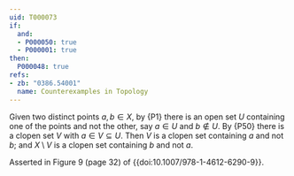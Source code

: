 ```yaml
---
uid: T000073
if:
  and:
  - P000050: true
  - P000001: true
then:
  P000048: true
refs:
- zb: "0386.54001"
  name: Counterexamples in Topology
---
```


Given two distinct points $a,b\in X$, by {P1} there is an open set $U$
containing one of the points and not the other, say $a\in U$ and $b\notin U$.
By {P50} there is a clopen set $V$ with $a\in V\subseteq U$.
Then $V$ is a clopen set containing $a$ and not $b$;
and $X\setminus V$ is a clopen set containing $b$ and not $a$.

Asserted in Figure 9 (page 32) of {{doi:10.1007/978-1-4612-6290-9}}.
